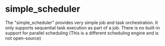 # simple_scheduler
The "simple_scheduler" provides very simple job and task orchestration.  It only supports sequential task execution as part of a job.  There is no built-in support for parallel scheduling (This is a different scheduling engine and is not open-source)
